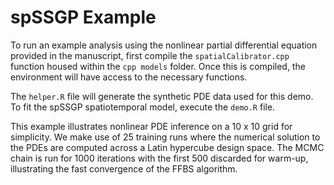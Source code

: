 # spSSGP Example
To run an example analysis using the nonlinear partial differential equation provided in the manuscript, first compile the ```spatialCalibrator.cpp``` function housed within the ```cpp models``` folder. Once this is compiled, the environment will have access to the necessary functions.

The ```helper.R``` file will generate the synthetic PDE data used for this demo. To fit the spSSGP spatiotemporal model, execute the ```demo.R``` file.

This example illustrates nonlinear PDE inference on a 10 x 10 grid for simplicity. We make use of 25 training runs where the numerical solution to the PDEs are computed across a Latin hypercube design space. The MCMC chain is run for 1000 iterations with the first 500 discarded for warm-up, illustrating the fast convergence of the FFBS algorithm.
